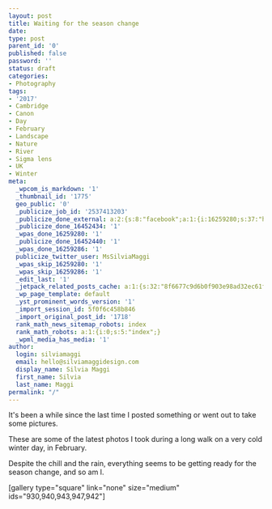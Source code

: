 ```yaml
---
layout: post
title: Waiting for the season change
date:
type: post
parent_id: '0'
published: false
password: ''
status: draft
categories:
- Photography
tags:
- '2017'
- Cambridge
- Canon
- Day
- February
- Landscape
- Nature
- River
- Sigma lens
- UK
- Winter
meta:
  _wpcom_is_markdown: '1'
  _thumbnail_id: '1775'
  geo_public: '0'
  _publicize_job_id: '2537413203'
  _publicize_done_external: a:2:{s:8:"facebook";a:1:{i:16259280;s:37:"https://facebook.com/1441201472580869";}s:7:"twitter";a:1:{i:16259286;s:59:"https://twitter.com/MsSilviaMaggi/status/838504267963117568";}}
  _publicize_done_16452434: '1'
  _wpas_done_16259280: '1'
  _publicize_done_16452440: '1'
  _wpas_done_16259286: '1'
  publicize_twitter_user: MsSilviaMaggi
  _wpas_skip_16259280: '1'
  _wpas_skip_16259286: '1'
  _edit_last: '1'
  _jetpack_related_posts_cache: a:1:{s:32:"8f6677c9d6b0f903e98ad32ec61f8deb";a:2:{s:7:"expires";i:1553589226;s:7:"payload";a:3:{i:0;a:1:{s:2:"id";i:1380;}i:1;a:1:{s:2:"id";i:510;}i:2;a:1:{s:2:"id";i:650;}}}}
  _wp_page_template: default
  _yst_prominent_words_version: '1'
  _import_session_id: 5f0f6c458b846
  _import_original_post_id: '1718'
  rank_math_news_sitemap_robots: index
  rank_math_robots: a:1:{i:0;s:5:"index";}
  _wpml_media_has_media: '1'
author:
  login: silviamaggi
  email: hello@silviamaggidesign.com
  display_name: Silvia Maggi
  first_name: Silvia
  last_name: Maggi
permalink: "/"
---
```

<p class="drop-cap">It's been a while since the last time I posted something or went out to take some pictures.</p>
<p>These are some of the latest photos I took during a long walk on a very cold winter day, in February.</p>
<p>Despite the chill and the rain, everything seems to be getting ready for the season change, and so am I.</p>
<p>[gallery type="square" link="none" size="medium" ids="930,940,943,947,942"]</p>
<p>&nbsp;</p>
